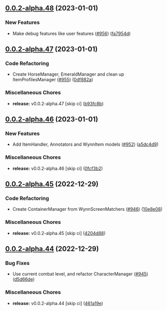 ## [0.0.2-alpha.48](https://github.com/Wynntils/Artemis/compare/v0.0.2-alpha.47...v0.0.2-alpha.48) (2023-01-01)


### New Features

* Make debug features like user features ([#956](https://github.com/Wynntils/Artemis/issues/956)) ([fa7954d](https://github.com/Wynntils/Artemis/commit/fa7954d3120f14ca0a4cec371a133e2d116b6a41))

## [0.0.2-alpha.47](https://github.com/Wynntils/Artemis/compare/v0.0.2-alpha.46...v0.0.2-alpha.47) (2023-01-01)


### Code Refactoring

* Create HorseManager, EmeraldManager and clean up ItemProfilesManager ([#955](https://github.com/Wynntils/Artemis/issues/955)) ([0df882a](https://github.com/Wynntils/Artemis/commit/0df882a18b9dca2cb57fc743ed14f2c31fc5a4a7))


### Miscellaneous Chores

* **release:** v0.0.2-alpha.47 [skip ci] ([b93fc8b](https://github.com/Wynntils/Artemis/commit/b93fc8b36ed32df599f8efe3fb981d1b69912c67))

## [0.0.2-alpha.46](https://github.com/Wynntils/Artemis/compare/v0.0.2-alpha.45...v0.0.2-alpha.46) (2023-01-01)


### New Features

* Add ItemHandler, Annotators and WynnItem models ([#952](https://github.com/Wynntils/Artemis/issues/952)) ([a5dc4d9](https://github.com/Wynntils/Artemis/commit/a5dc4d94721a4cc4a91ae62f8fff5a70abe47c4f))


### Miscellaneous Chores

* **release:** v0.0.2-alpha.46 [skip ci] ([0fcf3b2](https://github.com/Wynntils/Artemis/commit/0fcf3b2145c70c8fe08586b98995a93a0a01c48d))

## [0.0.2-alpha.45](https://github.com/Wynntils/Artemis/compare/v0.0.2-alpha.44...v0.0.2-alpha.45) (2022-12-29)


### Code Refactoring

* Create ContainerManager from WynnScreenMatchers ([#946](https://github.com/Wynntils/Artemis/issues/946)) ([10e8e08](https://github.com/Wynntils/Artemis/commit/10e8e08d051f5ec86eda0e043ae7b83b8ed98362))


### Miscellaneous Chores

* **release:** v0.0.2-alpha.45 [skip ci] ([4204d88](https://github.com/Wynntils/Artemis/commit/4204d8875145c811f966145559abc41511a464bb))

## [0.0.2-alpha.44](https://github.com/Wynntils/Artemis/compare/v0.0.2-alpha.43...v0.0.2-alpha.44) (2022-12-29)


### Bug Fixes

* Use current combat level, and refactor CharacterManager  ([#945](https://github.com/Wynntils/Artemis/issues/945)) ([d5d66de](https://github.com/Wynntils/Artemis/commit/d5d66dec0bb42060035b9fe3e324244257e73546))


### Miscellaneous Chores

* **release:** v0.0.2-alpha.44 [skip ci] ([461a19e](https://github.com/Wynntils/Artemis/commit/461a19ee246f3426f8af3982a43ca476407fc775))


